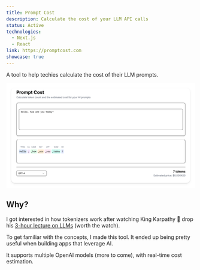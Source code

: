 ```yaml
---
title: Prompt Cost
description: Calculate the cost of your LLM API calls
status: Active
technologies:
  - Next.js
  - React 
link: https://promptcost.com
showcase: true
---
```


A tool to help techies calculate the cost of their LLM prompts. 

![prompt cost site thumbnail](/assets/images/prompt-cost.png)

## Why?
I got interested in how tokenizers work after watching King Karpathy 👑 drop his [3-hour lecture on LLMs](https://www.youtube.com/watch?v=7xTGNNLPyMI) (worth the watch). 

To get familiar with the concepts, I made this tool. It ended up being pretty useful when building apps that leverage AI.


It supports multiple OpenAI models (more to come), with real-time cost estimation.

